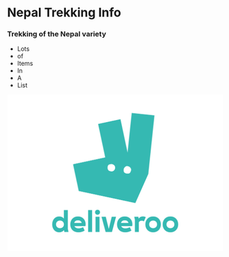 <h1>Nepal Trekking Info</h1>
<h3>Trekking of the Nepal variety</h3>
<ul>
  <li>Lots</li>
  <li>of</li>
  <li>Items</li>
  <li>In</li>
  <li>A</li>
  <li>List</li>
</ul>
<img src="_images/deliveroo_logo.png" alt="Deliveroo Logo">
